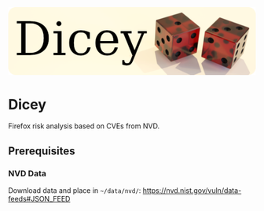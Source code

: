 ![](src/main/logo/dicey-150.png)
# Dicey

Firefox risk analysis based on CVEs from NVD.

## Prerequisites

### NVD Data
Download data and place in `~/data/nvd/`:
https://nvd.nist.gov/vuln/data-feeds#JSON_FEED
